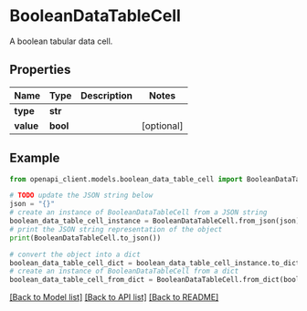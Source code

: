 # BooleanDataTableCell

A boolean tabular data cell.

## Properties

Name | Type | Description | Notes
------------ | ------------- | ------------- | -------------
**type** | **str** |  | 
**value** | **bool** |  | [optional] 

## Example

```python
from openapi_client.models.boolean_data_table_cell import BooleanDataTableCell

# TODO update the JSON string below
json = "{}"
# create an instance of BooleanDataTableCell from a JSON string
boolean_data_table_cell_instance = BooleanDataTableCell.from_json(json)
# print the JSON string representation of the object
print(BooleanDataTableCell.to_json())

# convert the object into a dict
boolean_data_table_cell_dict = boolean_data_table_cell_instance.to_dict()
# create an instance of BooleanDataTableCell from a dict
boolean_data_table_cell_from_dict = BooleanDataTableCell.from_dict(boolean_data_table_cell_dict)
```
[[Back to Model list]](../README.md#documentation-for-models) [[Back to API list]](../README.md#documentation-for-api-endpoints) [[Back to README]](../README.md)


